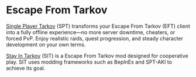 # Escape From Tarkov

[Single Player Tarkov](./spt/)
(SPT) transforms your Escape From Tarkov (EFT) client into a fully offline experience—no more server downtime, cheaters, or forced PvP. Enjoy realistic raids, quest progression, and steady character development on your own terms.

[Stay In Tarkov](./sit/)
(SIT) is a Escape From Tarkov mod designed for cooperative play. SIT uses modding frameworks such as BepInEx and SPT-AKI to achieve its goal.